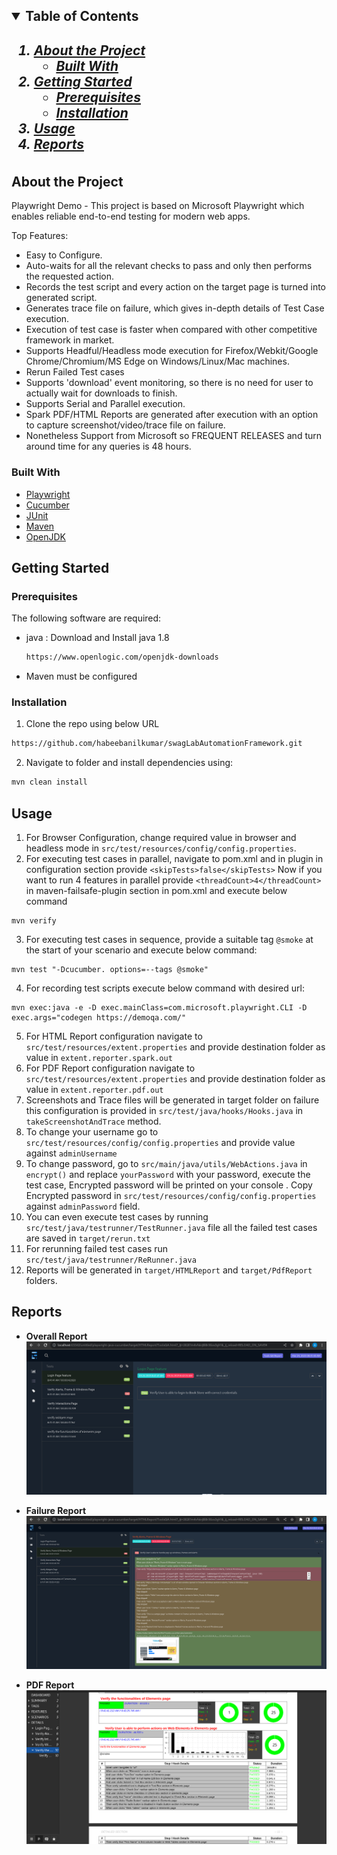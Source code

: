 <!-- TABLE OF CONTENTS -->
<h2>
    <details open="open">
        <summary class="normal">Table of Contents</summary>
        <h5>
          <ol>
            <li>
              <a href="#about-the-project">About the Project</a>
              <ul>
                <li><a href="#built-with">Built With</a>
              </ul>
            </li>
            <li>
              <a href="#getting-started">Getting Started</a>
              <ul>
                <li><a href="#prerequisites">Prerequisites</a>
                <li><a href="#installation">Installation</a>
              </ul>
            </li>
            <li><a href="#usage">Usage</a></li>
            <li><a href="#reports">Reports</a></li>
          </ol>
        </h5>    
    </details>
</h2>

<!-- ABOUT THE PROJECT -->

## About the Project

Playwright Demo - This project is based on Microsoft Playwright which enables reliable end-to-end testing for modern web
apps.

Top Features:

- Easy to Configure.
- Auto-waits for all the relevant checks to pass and only then performs the requested action.
- Records the test script and every action on the target page is turned into generated script.
- Generates trace file on failure, which gives in-depth details of Test Case execution.
- Execution of test case is faster when compared with other competitive framework in market.
- Supports Headful/Headless mode execution for Firefox/Webkit/Google Chrome/Chromium/MS Edge on Windows/Linux/Mac
  machines.
- Rerun Failed Test cases
- Supports 'download' event monitoring, so there is no need for user to actually wait for downloads to finish.
- Supports Serial and Parallel execution.
- Spark PDF/HTML Reports are generated after execution with an option to capture screenshot/video/trace file on failure.
- Nonetheless Support from Microsoft so FREQUENT RELEASES and turn around time for any queries is 48 hours.

### Built With

- [Playwright](https://playwright.dev)
- [Cucumber](https://cucumber.io/)
- [JUnit](https://junit.org/junit5/)
- [Maven](https://maven.apache.org/)
- [OpenJDK](https://www.openlogic.com/openjdk-downloads)

## Getting Started

### Prerequisites

The following software are required:

- java : Download and Install java 1.8
  ```sh
  https://www.openlogic.com/openjdk-downloads
  ```
- Maven must be configured

### Installation

1. Clone the repo using below URL

```sh
https://github.com/habeebanilkumar/swagLabAutomationFramework.git
```

2. Navigate to folder and install dependencies using:

```sh
mvn clean install
```

<!-- USAGE EXAMPLES-->

## Usage

1. For Browser Configuration, change required value in browser and headless mode in `src/test/resources/config/config.properties`.
2. For executing test cases in parallel, navigate to pom.xml and in plugin in configuration section
   provide `<skipTests>false</skipTests>`
   Now if you want to run 4 features in parallel provide `<threadCount>4</threadCount>` in maven-failsafe-plugin section
   in pom.xml and execute below command
```JS
mvn verify
```
3. For executing test cases in sequence, provide a suitable tag `@smoke` at the start of your scenario and execute below
   command:
```JS
mvn test "-Dcucumber. options=--tags @smoke"
```
4. For recording test scripts execute below command with desired url:
```JS
mvn exec:java -e -D exec.mainClass=com.microsoft.playwright.CLI -D exec.args="codegen https://demoqa.com/"
```
5. For HTML Report configuration navigate to `src/test/resources/extent.properties` and provide destination folder as
   value in `extent.reporter.spark.out`
6. For PDF Report configuration navigate to `src/test/resources/extent.properties` and provide destination folder as
   value in `extent.reporter.pdf.out`
7. Screenshots and Trace files will be generated in target folder on failure this configuration is provided
   in `src/test/java/hooks/Hooks.java` in `takeScreenshotAndTrace` method.
8. To change your username go to `src/test/resources/config/config.properties` and provide value against `adminUsername`
9. To change password, go to `src/main/java/utils/WebActions.java` in `encrypt()` and
   replace `yourPassword` with your password, execute the test case, Encrypted password will be printed on your
   console .
   Copy Encrypted password in `src/test/resources/config/config.properties` against `adminPassword` field.
10. You can even execute test cases by running `src/test/java/testrunner/TestRunner.java` file all the failed test cases
    are saved in `target/rerun.txt`
11. For rerunning failed test cases run `src/test/java/testrunner/ReRunner.java`
12. Reports will be generated in `target/HTMLReport` and `target/PdfReport` folders.

## Reports

- <b>Overall Report</b>
  ![Overall Report Screenshot][overall-report-screenshot]

- <b>Failure Report</b>
  ![Failure Report Screenshot][failure-report-screenshot]

- <b>PDF Report</b>
  ![PDF Report Screenshot][pdf-report-screenshot]

<!-- MARKDOWN LINKS & IMAGES -->

[overall-report-screenshot]: ReadMeImages/OverallReport.PNG

[failure-report-screenshot]: ReadMeImages/FailureReport.PNG

[pdf-report-screenshot]: ReadMeImages/PDFReport.PNG